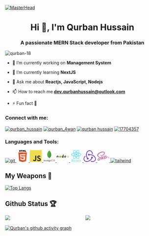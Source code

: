 [![MasterHead](https://i.postimg.cc/pT4Nfg1z/Twitter-Header-1500x500-px.jpg)](https://github.com/qurban-18)

<h1 align="center">Hi 👋, I'm Qurban Hussain</h1> 
<h3 align="center">A passionate MERN Stack developer from Pakistan</h3>

<p align="left"> <img src="https://komarev.com/ghpvc/?username=qurban-18&label=Profile%20views&color=0e75b6&style=flat" alt="qurban-18" /> </p> 


- 🔭 I’m currently working on **Management System**

- 🌱 I’m currently learning **NextJS**

- 💬 Ask me about **Reactjs, JavaScript, Nodejs**

- 📫 How to reach me **dev.qurbanhussain@outlook.com**

- ⚡ Fun fact **🤔**

<h3 align="left">Connect with me:</h3>
<p align="left">
  <a href="https://dev.to/qurban_hussain" target="blank"><img align="center" src="https://raw.githubusercontent.com/rahuldkjain/github-profile-readme-generator/master/src/images/icons/Social/devto.svg" alt="qurban_hussain" height="30" width="40" /></a>
<a href="https://twitter.com/qurban_4wan" target="_blank"><img align="center" src="https://raw.githubusercontent.com/rahuldkjain/github-profile-readme-generator/master/src/images/icons/Social/twitter.svg" alt="qurban_4wan" height="30" width="40" /></a>
<a href="https://linkedin.com/in/qurban-hussain-7717a01a4" target="_blank"><img align="center" src="https://raw.githubusercontent.com/rahuldkjain/github-profile-readme-generator/master/src/images/icons/Social/linked-in-alt.svg" alt="qurban hussain" height="30" width="40" /></a>
  <a href="https://stackoverflow.com/users/17704357" target="_blank"><img align="center" src="https://raw.githubusercontent.com/rahuldkjain/github-profile-readme-generator/master/src/images/icons/Social/stack-overflow.svg" alt="17704357" height="30" width="40" /></a>
</p>

<h3 align="left">Languages and Tools:</h3>
<p align="left"> <a href="https://git-scm.com/" target="_blank" rel="noreferrer"> <img src="https://www.vectorlogo.zone/logos/git-scm/git-scm-icon.svg" alt="git" width="40" height="40"/> </a> <a href="https://www.w3.org/html/" target="_blank" rel="noreferrer"> <img src="https://raw.githubusercontent.com/devicons/devicon/master/icons/html5/html5-original-wordmark.svg" alt="html5" width="40" height="40"/> </a> <a href="https://developer.mozilla.org/en-US/docs/Web/JavaScript" target="_blank" rel="noreferrer"> <img src="https://raw.githubusercontent.com/devicons/devicon/master/icons/javascript/javascript-original.svg" alt="javascript" width="40" height="40"/> </a> <a href="https://www.mongodb.com/" target="_blank" rel="noreferrer"> <img src="https://raw.githubusercontent.com/devicons/devicon/master/icons/mongodb/mongodb-original-wordmark.svg" alt="mongodb" width="40" height="40"/> </a> <a href="https://nodejs.org" target="_blank" rel="noreferrer"> <img src="https://raw.githubusercontent.com/devicons/devicon/master/icons/nodejs/nodejs-original-wordmark.svg" alt="nodejs" width="40" height="40"/> </a> <a href="https://reactjs.org/" target="_blank" rel="noreferrer"> <img src="https://raw.githubusercontent.com/devicons/devicon/master/icons/react/react-original-wordmark.svg" alt="react" width="40" height="40"/> </a> <a href="https://redux.js.org" target="_blank" rel="noreferrer"> <img src="https://raw.githubusercontent.com/devicons/devicon/master/icons/redux/redux-original.svg" alt="redux" width="40" height="40"/> </a> <a href="https://sass-lang.com" target="_blank" rel="noreferrer"> <img src="https://raw.githubusercontent.com/devicons/devicon/master/icons/sass/sass-original.svg" alt="sass" width="40" height="40"/> </a> <a href="https://tailwindcss.com/" target="_blank" rel="noreferrer"> <img src="https://www.vectorlogo.zone/logos/tailwindcss/tailwindcss-icon.svg" alt="tailwind" width="40" height="40"/> </a> </p>

## My Weapons 🌟

[![Top Langs](https://github-readme-stats.vercel.app/api/top-langs/?username=qurban-18&theme=react)](https://github.com/qurban-18/github-readme-stats)

## Github Status 🏆

<img  src="https://github-readme-stats.vercel.app/api?username=qurban-18&count_private=true&show_icons=true&hide_border=true&theme=react" width="48%" align="right" >
<img  src="https://github-readme-streak-stats.herokuapp.com/?user=qurban-18&theme=react" width="48%" >
<br>

[![Qurban's github activity graph](https://github-readme-activity-graph.vercel.app/graph?username=qurban-18&theme=react)](https://github.com/qurban-18/github-readme-activity-graph)
<br>

<!-- <p><img align="center" src="https://github-readme-streak-stats.herokuapp.com/?user=qurban-18&" alt="qurban-18" /></p> -->

